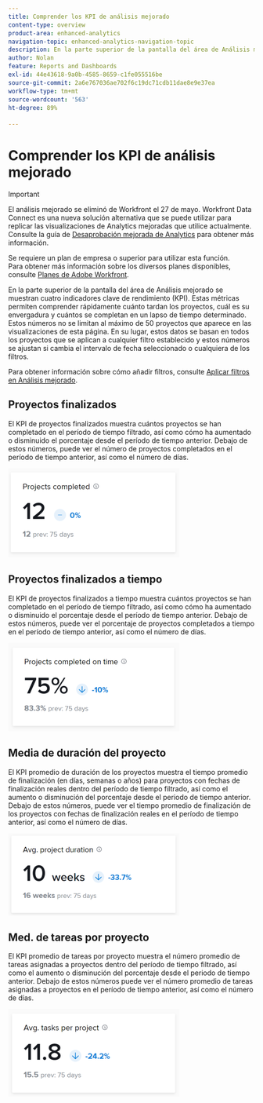 ```yaml
---
title: Comprender los KPI de análisis mejorado
content-type: overview
product-area: enhanced-analytics
navigation-topic: enhanced-analytics-navigation-topic
description: En la parte superior de la pantalla del área de Análisis mejorado se muestran cuatro indicadores clave de rendimiento (KPI). Estas métricas permiten comprender rápidamente cuánto tardan los proyectos, cuál es su envergadura y cuántos se completan en un lapso de tiempo determinado. Estos números no se limitan al máximo de 50 proyectos que aparece en las visualizaciones de esta página. En su lugar, estos datos se basan en todos los proyectos que se aplican a cualquier filtro establecido y estos números se ajustan si cambia el intervalo de fecha seleccionado o cualquiera de los filtros.
author: Nolan
feature: Reports and Dashboards
exl-id: 44e43618-9a0b-4585-8659-c1fe055516be
source-git-commit: 2a6e767036ae702f6c19dc71cdb11dae8e9e37ea
workflow-type: tm+mt
source-wordcount: '563'
ht-degree: 89%

---
```


# Comprender los KPI de análisis mejorado

>[!IMPORTANT]
>
>El análisis mejorado se eliminó de Workfront el 27 de mayo. Workfront Data Connect es una nueva solución alternativa que se puede utilizar para replicar las visualizaciones de Analytics mejoradas que utilice actualmente. <br>Consulte la guía de [Desaprobación mejorada de Analytics](/help/quicksilver/product-announcements/announcements/enhanced-analytics-deprecation.md) para obtener más información.


Se requiere un plan de empresa o superior para utilizar esta función.\
Para obtener más información sobre los diversos planes disponibles, consulte [Planes de Adobe Workfront](https://business.adobe.com/products/workfront/pricing.html).

En la parte superior de la pantalla del área de Análisis mejorado se muestran cuatro indicadores clave de rendimiento (KPI). Estas métricas permiten comprender rápidamente cuánto tardan los proyectos, cuál es su envergadura y cuántos se completan en un lapso de tiempo determinado. Estos números no se limitan al máximo de 50 proyectos que aparece en las visualizaciones de esta página. En su lugar, estos datos se basan en todos los proyectos que se aplican a cualquier filtro establecido y estos números se ajustan si cambia el intervalo de fecha seleccionado o cualquiera de los filtros.

Para obtener información sobre cómo añadir filtros, consulte [Aplicar filtros en Análisis mejorado](../enhanced-analytics/use-enhanced-analytics-filters.md).

## Proyectos finalizados

El KPI de proyectos finalizados muestra cuántos proyectos se han completado en el período de tiempo filtrado, así como cómo ha aumentado o disminuido el porcentaje desde el período de tiempo anterior. Debajo de estos números, puede ver el número de proyectos completados en el período de tiempo anterior, así como el número de días.

![Proyectos KPI completados](assets/kpi-projects-completed-350x182.png)

## Proyectos finalizados a tiempo

El KPI de proyectos finalizados a tiempo muestra cuántos proyectos se han completado en el período de tiempo filtrado, así como cómo ha aumentado o disminuido el porcentaje desde el período de tiempo anterior. Debajo de estos números, puede ver el porcentaje de proyectos completados a tiempo en el período de tiempo anterior, así como el número de días.

![Proyectos KPI completados a tiempo](assets/kpi-projects-completed-on-time-350x180.png)

## Media  de duración del proyecto

El KPI promedio de duración de los proyectos muestra el tiempo promedio de finalización (en días, semanas o años) para proyectos con fechas de finalización reales dentro del período de tiempo filtrado, así como el aumento o disminución del porcentaje desde el periodo de tiempo anterior. Debajo de estos números, puede ver el tiempo promedio de finalización de los proyectos con fechas de finalización reales en el período de tiempo anterior, así como el número de días.

![Duración promedio de proyecto de KPI](assets/kpi-avg.-project-duration-350x168.png)

## Med. de tareas por proyecto

El KPI promedio de tareas por proyecto muestra el número promedio de tareas asignadas a proyectos dentro del período de tiempo filtrado, así como el aumento o disminución del porcentaje desde el periodo de tiempo anterior. Debajo de estos números puede ver el número promedio de tareas asignadas a proyectos en el período de tiempo anterior, así como el número de días.

![Tareas promedio de KPI por proyecto](assets/kpi-average-tasks-per-project-350x179.png)
